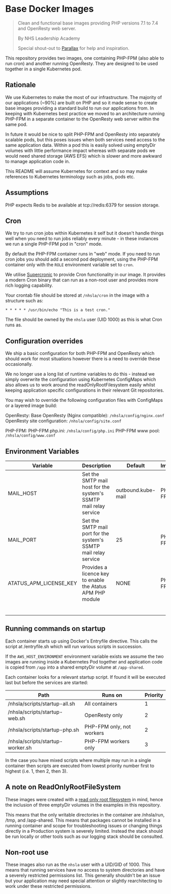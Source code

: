 # Base Docker Images

> Clean and functional base images providing PHP versions 7.1 to 7.4 and OpenResty web server.
>
> By NHS Leadership Academy
>
> Special shout-out to [Parallax](https://parall.ax) for help and inspiration.

This repository provides two images, one containing PHP-FPM (also able to run cron) and another running OpenResty. They are designed to be used together in a single Kubernetes pod.

## Rationale

We use Kubernetes to make the most of our infrastructure. The majority of our applications (~90%) are built on PHP and so it made sense to create base images providing a standard build to run our applications from. In keeping with Kubernetes best practice we moved to an architecture running PHP-FPM in a separate container to the OpenResty web server within the same pod.

In future it would be nice to split PHP-FPM and OpenResty into separately scalable pods, but this poses issues when both services need access to the same application data. Within a pod this is easily solved using emptyDir volumes with little performance impact whereas with separate pods we would need shared storage (AWS EFS) which is slower and more awkward to manage application code in.

This README will assume Kubernetes for context and so may make references to Kubernetes terminology such as jobs, pods etc.

## Assumptions

PHP expects Redis to be available at tcp://redis:6379 for session storage.

## Cron

We try to run cron jobs within Kubernetes it self but it doesn't handle things well when you need to run jobs reliably every minute - in these instances we run a single PHP-FPM pod in "cron" mode.

By default the PHP-FPM container runs in "web" mode. If you need to run cron jobs you should add a second pod deployment, using the PHP-FPM container only with the `ROLE` environment variable set to `cron`.

We utilise [Supercronic](https://github.com/aptible/supercronic) to provide Cron functionality in our image. It provides a modern Cron binary that can run as a non-root user and provides more rich logging capability.

Your crontab file should be stored at `/nhsla/cron` in the image with a structure such as:

`* * * * * /usr/bin/echo "This is a test cron."`

The file should be owned by the `nhsla` user (UID 1000) as this is what Cron runs as.

## Configuration overrides

We ship a basic configuration for both PHP-FPM and OpenResty which should work for most situations however there is a need to override these occasionally.

We no longer use a long list of runtime variables to do this - instead we simply overwrite the configuration using Kubernetes ConfigMaps which also allows us to work around the readOnlyRootFilesystem easily whilst keeping application specific configurations in their relevant Git repositories.

You may wish to override the following configuration files with ConfigMaps or a layered image build:

OpenResty:
Base OpenResty (Nginx compatible): `/nhsla/config/nginx.conf`
OpenResty site configuration: `/nhsla/config/site.conf`

PHP-FPM:
PHP-FPM php.ini: `/nhsla/config/php.ini`
PHP-FPM www pool: `/nhsla/config/www.conf`

## Environment Variables

|Variable      |Description      |Default      |Image      |      |
| ---- | ---- | ---- | ---- | ---- |
| MAIL_HOST | Set the SMTP mail host for the system's SSMTP mail relay service | outbound.kube-mail |PHP-FPM      |      |
| MAIL_PORT | Set the SMTP mail port for the system's SSMTP mail relay service | 25 |PHP-FPM      |      |
| ATATUS_APM_LICENSE_KEY     | Provides a licence key to enable the Atatus APM PHP module      | NONE      |PHP-FPM      |      |
|      |      |      |      |      |
|      |      |      |      |      |
|      |      |      |      |      |
|      |      |      |      |      |
|      |      |      |      |      |
|      |      |      |      |      |

## Running commands on startup

Each container starts up using Docker's Entryfile directive. This calls the script at /entryfile.sh which will run various scripts in succession.

If the `AWS_HOST_ENVIRONMENT` environment variable exists we assume the two images are running inside a Kubernetes Pod together and application code is copied from `/app` into a shared emptyDir volume at `/app-shared`.

Each container looks for a relevant startup script. If found it will be executed last but before the services are started:

| Path               | Runs on                   | Priority |
| ------------------ | ------------------------- | -------- |
| /nhsla/scripts/startup-all.sh    | All containers            | 1        |
| /nhsla/scripts/startup-web.sh    | OpenResty only            | 2        |
| /nhsla/scripts/startup-php.sh    | PHP-FPM only, not workers | 2        |
| /nhsla/scripts/startup-worker.sh | PHP-FPM workers only      | 3        |

In the case you have mixed scripts where multiple may run in a single container then scripts are executed from lowest priority number first to highest (i.e. 1, then 2, then 3).

## A note on ReadOnlyRootFileSystem

These images were created with a [read only root filesystem](https://kubernetes.io/docs/concepts/policy/pod-security-policy/) in mind, hence the inclusion of three emptyDir volumes in the examples in this repository.

This means that the only writable directories in the container are /nhsla/run, /tmp, and /app-shared. This means that packages cannot be installed in a running container and scope for troubleshooting issues or changing things directly in a Production system is severely limited. Instead the stack should be run locally or other tools such as our logging stack should be consulted.

## Non-root use

These images also run as the `nhsla` user with a UID/GID of 1000. This means that running services have no access to system directories and have a severely restricted permissions list. This generally shouldn't be an issue but your application may need special attention or slightly rearchitecting to work under these restricted permissions.
